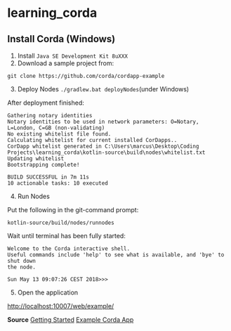 # learning_corda

## Install Corda (Windows)

1. Install `Java SE Development Kit 8uXXX` 
2. Download a sample project from:

`git clone https://github.com/corda/cordapp-example`

3. Deploy Nodes `./gradlew.bat deployNodes`(under Windows)

After deployment finished:

```
Gathering notary identities
Notary identities to be used in network parameters: O=Notary, L=London, C=GB (non-validating)
No existing whitelist file found.
Calculating whitelist for current installed CorDapps..
CorDapp whitelist generated in C:\Users\marcus\Desktop\Coding Projects\learning_corda\kotlin-source\build\nodes\whitelist.txt
Updating whitelist
Bootstrapping complete!

BUILD SUCCESSFUL in 7m 11s
10 actionable tasks: 10 executed

``` 

4. Run Nodes

Put the following in the git-command prompt:

`kotlin-source/build/nodes/runnodes`

Wait until terminal has been fully started:

```
Welcome to the Corda interactive shell.
Useful commands include 'help' to see what is available, and 'bye' to shut down
the node.

Sun May 13 09:07:26 CEST 2018>>>
```

5. Open the application

[http://localhost:10007/web/example/](http://localhost:10007/web/example/)

**Source**
[Getting Started](https://docs.corda.net/getting-set-up.html)
[Example Corda App](https://docs.corda.net/tutorial-cordapp.html#the-example-cordapp)
